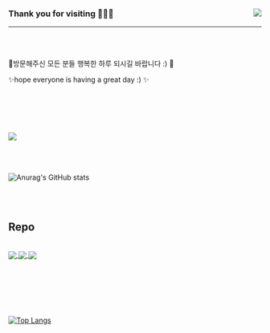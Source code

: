 ### Thank you for visiting 👋👋👋   <a href="https://hits.seeyoufarm.com"><img src="https://hits.seeyoufarm.com/api/count/incr/badge.svg?url=https%3A%2F%2Fgithub.com%2Fkdgyun&count_bg=%233DC8C1&title_bg=%23285C8C&icon=&icon_color=%23E7E7E7&title=Visits&edge_flat=false" align="right"></a>
-----------------------------

</br></br>
<p>🌱방문해주신 모든 분들 행복한 하루 되시길 바랍니다 :) 🌱</p>
<p>✨hope everyone is having a great day :) ✨</p>



<br/><br/><br/>


<br/>
<a href="https://st-lab.tistory.com"><img src=https://img.shields.io/badge/Blog-st--lab.tistory-blueviolet&?style=for-the-badge&logo=Blogger&logoColor=white&color=blueviolet&link=https://st-lab.tistory.com /></a>


</br></br></br>
![Anurag's GitHub stats](https://github-readme-stats.vercel.app/api?username=kdgyun&show_icons=true&theme=dracula)

</br></br>

## Repo

<br/>
<a href="https://github.com/kdgyun/Sorting_Algorithm">
  <img align="center" src="https://github-readme-stats.vercel.app/api/pin/?username=kdgyun&repo=Sorting_Algorithm&theme=dracula" />
</a>
<a href="https://github.com/kdgyun/Data_Structure">
  <img align="center" src="https://github-readme-stats.vercel.app/api/pin/?username=kdgyun&repo=Data_Structure&theme=dracula" />
</a>
<a href="https://github.com/kdgyun/Algorithm_Judge">
  <img align="center" src="https://github-readme-stats.vercel.app/api/pin/?username=kdgyun&repo=Algorithm_Judge&theme=dracula" />
</a>


<br/>

</br></br></br></br></br>

[![Top Langs](https://github-readme-stats.vercel.app/api/top-langs/?username=kdgyun&layout=compact&theme=dracula)](https://github.com/anuraghazra/github-readme-stats)



<!--
**kdgyun/kdgyun** is a ✨ _special_ ✨ repository because its `README.md` (this file) appears on your GitHub profile.

Here are some ideas to get you started:

- 🔭 I’m currently working on ...
- 🌱 I’m currently learning ...
- 👯 I’m looking to collaborate on ...
- 🤔 I’m looking for help with ...
- 💬 Ask me about ...
- 📫 How to reach me: ...
- 😄 Pronouns: ...
- ⚡ Fun fact: ...
-->
